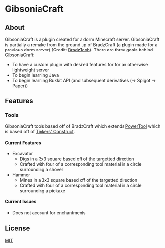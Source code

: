 # GibsoniaCraft

## About

GibsoniaCraft is a plugin created for a dorm Minecraft server. GibsoniaCraft is partially a remake from the ground up of BradzCraft (a plugin made for a previous dorm server) (Credit: [BradzTech](https://github.com/bradztech)). There are three goals behind GibsoniaCraft:
- To have a custom plugin with desired features for for an otherwise lightweight server
- To begin learning Java
- To begin learning Bukkit API (and subsequent derivatives (-> Spigot -> Paper))

## Features

### Tools

GibsoniaCraft tools based off of BradzCraft which extends [PowerTool](https://bitbucket.org/bloodyshade/powermining/src/default/) which is based off of [Tinkers' Construct](https://github.com/SlimeKnights/TinkersConstruct).

#### Current Features

- Excavator
  - Digs in a 3x3 square based off of the targetted direction
  - Crafted with four of a corresponding tool material in a circle surrounding a shovel
- Hammer
  - Mines in a 3x3 square based off of the targetted direction
  - Crafted with four of a corresponding tool material in a circle surrounding a pickaxe
  
#### Current Issues

- Does not account for enchantments

## License
[MIT](LICENSE)
